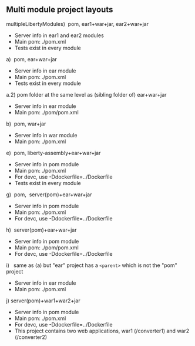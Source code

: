 ## Multi module project layouts

multipleLibertyModules)  pom, ear1+war+jar, ear2+war+jar
- Server info in ear1 and ear2 modules
- Main pom: ./pom.xml
- Tests exist in every module

a)  pom, ear+war+jar
- Server info in ear module
- Main pom: ./pom.xml
- Tests exist in every module

a.2) pom folder at the same level as (sibling folder of) ear+war+jar
- Server info in ear module
 - Main pom: ./pom/pom.xml

b)  pom, war+jar
- Server info in war module
- Main pom: ./pom.xml

e)  pom, liberty-assembly+ear+war+jar    
- Server info in pom module
- Main pom: ./pom.xml
- For devc, use -Ddockerfile=../Dockerfile
- Tests exist in every module

g)  pom,  server(pom)+ear+war+jar    
- Server info in pom module
- Main pom: ./pom.xml
- For devc, use -Ddockerfile=../Dockerfile

h)  server(pom)+ear+war+jar    
- Server info in pom module
- Main pom: ./pom/pom.xml
- For devc, use -Ddockerfile=../Dockerfile

i)   same as (a) but "ear" project has a `<parent>` which is not the "pom" project
- Server info in ear module
- Main pom: ./pom.xml

j) server(pom)+war1+war2+jar
- Server info in pom module
- Main pom: ./pom.xml
- For devc, use -Ddockerfile=../Dockerfile
- This project contains two web applications, war1 (/converter1) and war2 (/converter2)
